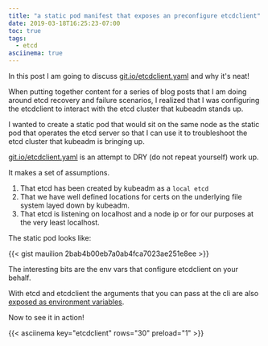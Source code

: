 ```yaml
---
title: "a static pod manifest that exposes an preconfigure etcdclient"
date: 2019-03-18T16:25:23-07:00
toc: true
tags:
  - etcd
asciinema: true
---
```


In this post I am going to discuss [git.io/etcdclient.yaml](https://git.io/etcdclient.yaml) and why it's neat!
<!--more-->

When putting together content for a series of blog posts that I am doing around etcd recovery and failure scenarios, I realized that I was configuring the etcdclient to interact with the etcd cluster that kubeadm stands up.

I wanted to create a static pod that would sit on the same node as the static pod that operates the etcd server so that I can use it to troubleshoot the etcd cluster that kubeadm is bringing up.

[git.io/etcdclient.yaml](https://git.io/etcdclient.yaml) is an attempt to DRY (do not repeat yourself) work up.

It makes a set of assumptions.

1. That etcd has been created by kubeadm as a `local etcd`
1. That we have well defined locations for certs on the underlying file system layed down by kubeadm.
1. That etcd is listening on localhost and a node ip or for our purposes at the very least localhost.

The static pod looks like:

{{< gist mauilion 2bab4b00eb7a0ab4fca7023ae251e8ee >}}

The interesting bits are the env vars that configure etcdclient on your behalf.

With etcd and etcdclient the arguments that you can pass at the cli are also [exposed as environment variables](https://github.com/etcd-io/etcd/blob/master/Documentation/op-guide/configuration.md).

Now to see it in action!

{{< asciinema key="etcdclient" rows="30" preload="1" >}}


